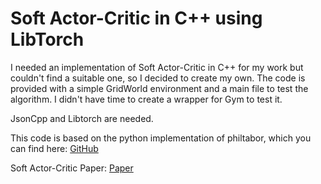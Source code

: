 # Soft Actor-Critic in C++ using LibTorch

I needed an implementation of Soft Actor-Critic in C++ for my work but couldn't find a suitable one, so I decided to create my own. 
The code is provided with a simple GridWorld environment and a main file to test the algorithm. 
I didn't have time to create a wrapper for Gym to test it.

JsonCpp and Libtorch are needed.

This code is based on the python implementation of philtabor, which you can find here: [GitHub](https://github.com/philtabor/Youtube-Code-Repository/tree/eb3aa9733158a4f7c4ba1fefaa812b27ffd889b6/ReinforcementLearning/PolicyGradient/SAC)

Soft Actor-Critic Paper: [Paper](https://arxiv.org/abs/1801.01290)
